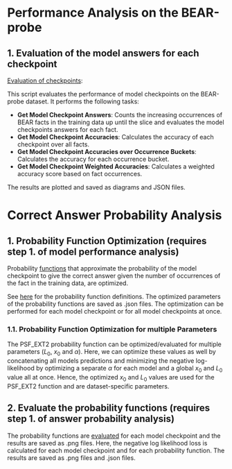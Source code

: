 # Performance Analysis on the BEAR-probe

## 1. Evaluation of the model answers for each checkpoint

[Evaluation of checkpoints](model_accuracy/accuracy_evaluation.py):

This script evaluates the performance of model checkpoints on the BEAR-probe dataset. It performs the following tasks:

- **Get Model Checkpoint Answers**: Counts the increasing occurrences of BEAR facts in the training data up until the slice and evaluates the model checkpoints answers for each fact.
- **Get Model Checkpoint Accuracies**: Calculates the accuracy of each checkpoint over all facts.
- **Get Model Checkpoint Accuracies over Occurrence Buckets**: Calculates the accuracy for each occurrence bucket.
- **Get Model Checkpoint Weighted Accuracies**: Calculates a weighted accuracy score based on fact occurrences.

The results are plotted and saved as diagrams and JSON files.

# Correct Answer Probability Analysis

## 1. Probability Function Optimization (requires step 1. of model performance analysis)

Probability [functions](correct_answer_probability_analysis/)
that approximate the probability of the model checkpoint to give the correct answer given 
the number of occurrences of the fact in the training data, are optimized.

See [here](https://github.com/Jabbawukis/sample-efficiency-evaluation-results/blob/main/probing_on_dataset_slices.md)
for the probability function definitions.
The optimized parameters of the probability functions are saved as .json files.
The optimization can be performed for each model checkpoint or for all model checkpoints at once.

### 1.1. Probability Function Optimization for multiple Parameters

The PSF_EXT2 probability function can be optimized/evaluated for multiple parameters ($L_0$, $x_0$ and $\alpha$).
Here, we can optimize these values as well by concatenating all models predictions
and minimizing the negative log-likelihood
by optimizing a separate $\alpha$ for each model and a global $x_0$ and $L_0$ value all at once.
Hence, the optimized $x_0$ and $L_0$ values are used for the PSF_EXT2 function and are dataset-specific parameters.

## 2. Evaluate the probability functions (requires step 1. of answer probability analysis)

The probability functions are [evaluated](correct_answer_probability_analysis/eval_probability_functions_nll.py) for each model checkpoint and the results are saved as .png files.
Here, the negative log likelihood loss is calculated for each model checkpoint and for each probability function.
The results are saved as .png files and .json files.
